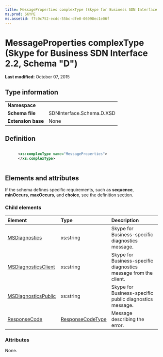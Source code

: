 ```yaml
---
title: MessageProperties complexType (Skype for Business SDN Interface 2.2, Schema "D")
ms.prod: SKYPE
ms.assetid: f7c0c752-ecdc-55bc-dfe0-06998ec1e06f
---
```



# MessageProperties complexType (Skype for Business SDN Interface 2.2, Schema "D")

 **Last modified:** October 07, 2015
  
    
    


## Type information


|||
|:-----|:-----|
|**Namespace**||
|**Schema file**|SDNInterface.Schema.D.XSD |
|**Extension base**|None |
   

## Definition


```XML

      <xs:complexType name="MessageProperties">
      </xs:complexType>
      
```


## Elements and attributes

If the schema defines specific requirements, such as **sequence**, **minOccurs**, **maxOccurs**, and **choice**, see the definition section. 
  
    
    

### Child elements



|**Element**|**Type**|**Description**|
|:-----|:-----|:-----|
| [MSDiagnostics](msdiagnostics-element-messageproperties-complextype.md)|xs:string |Skype for Business-specific diagnostics message. |
| [MSDiagnosticsClient](msdiagnosticsclient-element-messageproperties-complextype.md)|xs:string |Skype for Business-specific diagnostics message from the client. |
| [MSDiagnosticsPublic](msdiagnosticspublic-element-messageproperties-complextype.md)|xs:string |Skype for Business-specific public diagnostics message. |
| [ResponseCode](responsecode-element-messageproperties-complextype.md)| [ResponseCodeType](responsecodetype-complextype.md)|Message describing the error. |
   

### Attributes

None. 
  
    
    

